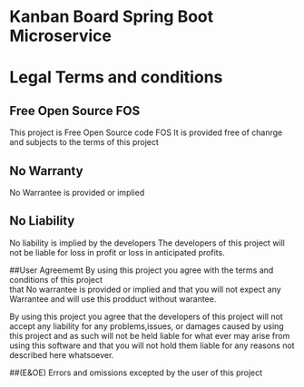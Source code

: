 # Kanban Board Spring Boot Microservice

# Legal Terms and conditions

## Free Open Source FOS
This project is Free Open Source code FOS
It is provided free of chanrge and subjects to the terms of this project

## No Warranty
No Warrantee is provided or implied 

## No Liability
No liability is implied by the developers
The developers of this project will not be liable for loss in profit or loss in anticipated profits.

##User Agreememt 
By using this project you agree with the terms and conditions of this project   
that No warrantee is provided or implied and that you will not expect any Warrantee and will use this 
prodduct without warantee.

By using this project you agree that the developers of this project will not accept any liability for any problems,issues, or damages caused by using this project and as such will not be held liable for what ever may arise from using this software and that you will not hold them liable for any reasons not described here whatsoever.

##(E&OE)
Errors and omissions excepted by the user of this project